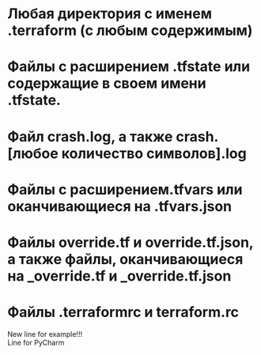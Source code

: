 # Любая директория с именем .terraform (с любым содержимым)
# Файлы с расширением .tfstate или содержащие в своем имени .tfstate.
# Файл crash.log, а также crash.[любое количество символов].log
# Файлы с расширением.tfvars или оканчивающиеся на .tfvars.json
# Файлы override.tf и override.tf.json, а также файлы, оканчивающиеся на _override.tf и _override.tf.json
# Файлы .terraformrc и terraform.rc
New line for example!!!\
Line for PyCharm